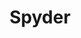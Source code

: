 ---
layout: skill

# title that will be displayed in plain text
title: Spyder

# universal file name for skill primary asset
filename: spyder

# url for attribution/license complaince fair use of asset
attribution_url: https://www.spyder-ide.org

highlight: True  # true if highlighted, false otherwise

# index number for sorting which affects loops over all skills
index: 205

# short descriptor that will be displayed in plain text
blurb: I am proficient in Spyder IDE
---